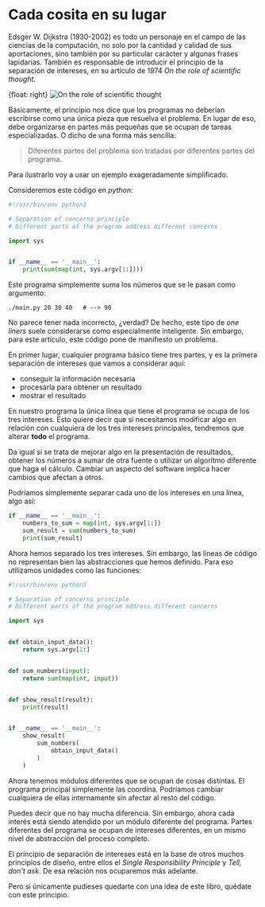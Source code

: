 # Cada cosita en su lugar

Edsger W. Dijkstra (1930-2002) es todo un personaje en el campo de las ciencias de la computación, no solo por la cantidad y calidad de sus aportaciones, sino también por su particular carácter y algunas frases lapidarias. También es responsable de introducir el principio de la separación de intereses, en su artículo de 1974 _On the role of scientific thought_.

{float: right}
![On the role of scientific thought](images/on-the-role-of-scientific-thought.png)

Básicamente, el principio nos dice que los programas no deberían escribirse como una única pieza que resuelva el problema. En lugar de eso, debe organizarse en partes más pequeñas que se ocupan de tareas especializadas. O dicho de una forma más sencilla:

> Diferentes partes del problema son tratadas por diferentes partes del programa.

Para ilustrarlo voy a usar un ejemplo exageradamente simplificado.

Consideremos este código en _python_:

```python
#!/usr/bin/env python3

# Separation of concerns principle
# Different parts of the program address different concerns

import sys


if __name__ == '__main__':
    print(sum(map(int, sys.argv[1:])))
```

Este programa simplemente suma los números que se le pasan como argumento:

```
./main.py 20 30 40   # --> 90
```

No parece tener nada incorrecto, ¿verdad? De hecho, este tipo de _one liners_ suele considerarse como especialmente inteligente. Sin embargo, para este artículo, este código pone de manifiesto un problema.

En primer lugar, cualquier programa básico tiene tres partes, y es la primera separación de intereses que vamos a considerar aquí:

* conseguir la información necesaria
* procesarla para obtener un resultado
* mostrar el resultado

En nuestro programa la única línea que tiene el programa se ocupa de los tres intereses. Esto quiere decir que si necesitamos modificar algo en relación con cualquiera de los tres intereses principales, tendremos que alterar **todo** el programa.

Da igual si se trata de mejorar algo en la presentación de resultados, obtener los números a sumar de otra fuente o utilizar un algoritmo diferente que haga el cálculo. Cambiar un aspecto del software implica hacer cambios que afectan a otros.

Podríamos simplemente separar cada uno de los intereses en una línea, algo así:

```python
if __name__ == '__main__':
    numbers_to_sum = map(int, sys.argv[1:])
    sum_result = sum(numbers_to_sum)
    print(sum_result)
```

Ahora hemos separado los tres intereses. Sin embargo, las líneas de código no representan bien las abstracciones que hemos definido. Para eso utilizamos unidades como las funciones:

```python
#!/usr/bin/env python3

# Separation of concerns principle
# Different parts of the program address different concerns

import sys


def obtain_input_data():
    return sys.argv[1:]


def sum_numbers(input):
    return sum(map(int, input))


def show_result(result):
    print(result)


if __name__ == '__main__':
    show_result(
        sum_numbers(
            obtain_input_data()
        )
    )
```

Ahora tenemos módulos diferentes que se ocupan de cosas distintas. El programa principal simplemente las coordina. Podríamos cambiar cualquiera de ellas internamente sin afectar al resto del código.

Puedes decir que no hay mucha diferencia. Sin embargo, ahora cada interés está siendo atendido por un módulo diferente del programa. Partes diferentes del programa se ocupan de intereses diferentes, en un mismo nivel de abstracción del proceso completo.

El principio de separación de intereses está en la base de otros muchos principios de diseño, entre ellos el _Single Responsibility Principle_ y _Tell, don't ask_. De esa relación nos ocuparemos más adelante.

Pero si únicamente pudieses quedarte con una idea de este libro, quédate con este principio.
